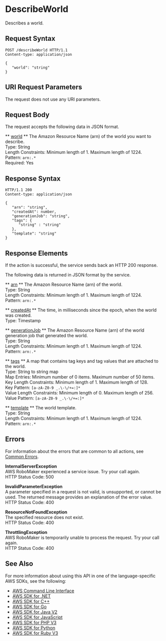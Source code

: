 # DescribeWorld<a name="API_DescribeWorld"></a>

Describes a world\.

## Request Syntax<a name="API_DescribeWorld_RequestSyntax"></a>

```
POST /describeWorld HTTP/1.1
Content-type: application/json

{
   "world": "string"
}
```

## URI Request Parameters<a name="API_DescribeWorld_RequestParameters"></a>

The request does not use any URI parameters\.

## Request Body<a name="API_DescribeWorld_RequestBody"></a>

The request accepts the following data in JSON format\.

 ** [world](#API_DescribeWorld_RequestSyntax) **   <a name="robomaker-DescribeWorld-request-world"></a>
The Amazon Resource Name \(arn\) of the world you want to describe\.  
Type: String  
Length Constraints: Minimum length of 1\. Maximum length of 1224\.  
Pattern: `arn:.*`   
Required: Yes

## Response Syntax<a name="API_DescribeWorld_ResponseSyntax"></a>

```
HTTP/1.1 200
Content-type: application/json

{
   "arn": "string",
   "createdAt": number,
   "generationJob": "string",
   "tags": { 
      "string" : "string" 
   },
   "template": "string"
}
```

## Response Elements<a name="API_DescribeWorld_ResponseElements"></a>

If the action is successful, the service sends back an HTTP 200 response\.

The following data is returned in JSON format by the service\.

 ** [arn](#API_DescribeWorld_ResponseSyntax) **   <a name="robomaker-DescribeWorld-response-arn"></a>
The Amazon Resource Name \(arn\) of the world\.  
Type: String  
Length Constraints: Minimum length of 1\. Maximum length of 1224\.  
Pattern: `arn:.*` 

 ** [createdAt](#API_DescribeWorld_ResponseSyntax) **   <a name="robomaker-DescribeWorld-response-createdAt"></a>
The time, in milliseconds since the epoch, when the world was created\.  
Type: Timestamp

 ** [generationJob](#API_DescribeWorld_ResponseSyntax) **   <a name="robomaker-DescribeWorld-response-generationJob"></a>
The Amazon Resource Name \(arn\) of the world generation job that generated the world\.  
Type: String  
Length Constraints: Minimum length of 1\. Maximum length of 1224\.  
Pattern: `arn:.*` 

 ** [tags](#API_DescribeWorld_ResponseSyntax) **   <a name="robomaker-DescribeWorld-response-tags"></a>
A map that contains tag keys and tag values that are attached to the world\.  
Type: String to string map  
Map Entries: Minimum number of 0 items\. Maximum number of 50 items\.  
Key Length Constraints: Minimum length of 1\. Maximum length of 128\.  
Key Pattern: `[a-zA-Z0-9 _.\-\/+=:]*`   
Value Length Constraints: Minimum length of 0\. Maximum length of 256\.  
Value Pattern: `[a-zA-Z0-9 _.\-\/+=:]*` 

 ** [template](#API_DescribeWorld_ResponseSyntax) **   <a name="robomaker-DescribeWorld-response-template"></a>
The world template\.  
Type: String  
Length Constraints: Minimum length of 1\. Maximum length of 1224\.  
Pattern: `arn:.*` 

## Errors<a name="API_DescribeWorld_Errors"></a>

For information about the errors that are common to all actions, see [Common Errors](CommonErrors.md)\.

 **InternalServerException**   
AWS RoboMaker experienced a service issue\. Try your call again\.  
HTTP Status Code: 500

 **InvalidParameterException**   
A parameter specified in a request is not valid, is unsupported, or cannot be used\. The returned message provides an explanation of the error value\.  
HTTP Status Code: 400

 **ResourceNotFoundException**   
The specified resource does not exist\.  
HTTP Status Code: 400

 **ThrottlingException**   
AWS RoboMaker is temporarily unable to process the request\. Try your call again\.  
HTTP Status Code: 400

## See Also<a name="API_DescribeWorld_SeeAlso"></a>

For more information about using this API in one of the language\-specific AWS SDKs, see the following:
+  [AWS Command Line Interface](https://docs.aws.amazon.com/goto/aws-cli/robomaker-2018-06-29/DescribeWorld) 
+  [AWS SDK for \.NET](https://docs.aws.amazon.com/goto/DotNetSDKV3/robomaker-2018-06-29/DescribeWorld) 
+  [AWS SDK for C\+\+](https://docs.aws.amazon.com/goto/SdkForCpp/robomaker-2018-06-29/DescribeWorld) 
+  [AWS SDK for Go](https://docs.aws.amazon.com/goto/SdkForGoV1/robomaker-2018-06-29/DescribeWorld) 
+  [AWS SDK for Java V2](https://docs.aws.amazon.com/goto/SdkForJavaV2/robomaker-2018-06-29/DescribeWorld) 
+  [AWS SDK for JavaScript](https://docs.aws.amazon.com/goto/AWSJavaScriptSDK/robomaker-2018-06-29/DescribeWorld) 
+  [AWS SDK for PHP V3](https://docs.aws.amazon.com/goto/SdkForPHPV3/robomaker-2018-06-29/DescribeWorld) 
+  [AWS SDK for Python](https://docs.aws.amazon.com/goto/boto3/robomaker-2018-06-29/DescribeWorld) 
+  [AWS SDK for Ruby V3](https://docs.aws.amazon.com/goto/SdkForRubyV3/robomaker-2018-06-29/DescribeWorld) 